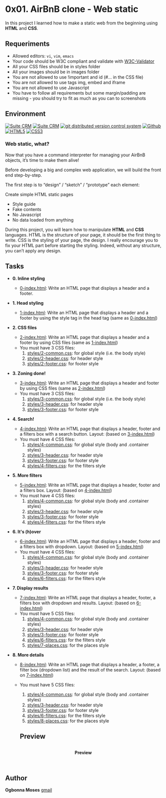 # 0x01. AirBnB clone - Web static
In this project I learned how to make a static web from the beginning using **HTML** and **CSS**.

## Requeriments

* Allowed editors: ```vi```, ```vim```, ```emacs```
* Your code should be W3C compliant and validate with [W3C-Validator](https://github.com/holbertonschool/W3C-Validator)
* All your CSS files should be in styles folder
* All your images should be in images folder
* You are not allowed to use !important and id (#... in the CSS file)
* You are not allowed to use tags img, embed and iframe
* You are not allowed to use Javascript
* You have to follow all requirements but some margin/padding are missing - you should try to fit as much as you can to screenshots


## Environment

<!-- ubuntu -->
<a href="https://ubuntu.com/" target="_blank"> <img height="" src="https://img.shields.io/static/v1?label=&message=Ubuntu&color=E95420&logo=Ubuntu&logoColor=E95420&labelColor=2F333A" alt="Suite CRM"></a> <!-- vim --> <a href="https://www.vim.org/" target="_blank"> <img height="" src="https://img.shields.io/static/v1?label=&message=Vim&color=019733&logo=Vim&logoColor=019733&labelColor=2F333A" alt="Suite CRM"></a> <!-- git --> <a href="https://git-scm.com/" target="_blank"> <img height="" src="https://img.shields.io/static/v1?label=&message=Git&color=F05032&logo=Git&logoColor=F05032&labelColor=2F333A" alt="git distributed version control system"></a> <!-- github --> <a href="https://github.com" target="_blank"> <img height="" src="https://img.shields.io/static/v1?label=&message=GitHub&color=181717&logo=GitHub&logoColor=f2f2f2&labelColor=2F333A" alt="Github"></a> <!--HTML5--> <a href="https://html.spec.whatwg.org/multipage/" target="_blank"> <img height="" src="https://img.shields.io/static/v1?label=&message=HTML5&color=E85827&logo=HTML5&logoColor=E34F26&labelColor=2F333A" alt="HTML5"></a> <!-- CSS3 --> <a href="https://www.w3.org/Style/CSS/Overview.en.html" target="_blank"> <img height="" src="https://img.shields.io/static/v1?label=&message=CSS3&color=0071B5&logo=CSS3&logoColor=1572B6&labelColor=2F333A" alt="CSS3"></a>

### Web static, what?
Now that you have a command interpreter for managing your AirBnB objects, it’s time to make them alive!

Before developing a big and complex web application, we will build the front end step-by-step.

The first step is to “design” / “sketch” / “prototype” each element:

Create simple HTML static pages
* Style guide
* Fake contents
* No Javascript
* No data loaded from anything

During this project, you will learn how to manipulate **HTML** and **CSS** languages. HTML is the structure of your page, it should be the first thing to write. CSS is the styling of your page, the design. I really encourage you to fix your HTML part before starting the styling. Indeed, without any structure, you can’t apply any design.

## Tasks

* **0. Inline styling**
  * [0-index.html](./0-index.html): Write an HTML page that displays a header and a footer.

* **1. Head styling**
  * [1-index.html](./1-index.html): Write an HTML page that displays a header and a footer by using the style tag in the head tag (same as [0-index.html](./0-index.html))

* **2. CSS files**
  * [2-index.html](./2-index.html): Write an HTML page that displays a header and a footer by using CSS files (same as [1-index.html](./1-index.html))
  * You must have 3 CSS files:
    1. [styles/2-common.css](styles/2-common.css): for global style (i.e. the body style)
    2. [styles/2-header.css](styles/2-header.css): for header style
    3. [styles/2-footer.css](styles/2-footer.css): for footer style

* **3. Zoning done!**
  * [3-index.html](./3-index.html): Write an HTML page that displays a header and footer by using CSS files (same as [2-index.html](./2-index.html))
  * You must have 3 CSS files:
    1. [styles/3-common.css](styles/3-common.css): for global style (i.e. the body style)
    2. [styles/3-header.css](styles/3-header.css): for header style
    3. [styles/3-footer.css](styles/3-footer.css): for footer style

* **4. Search!**
  * [4-index.html](./4-index.html): Write an HTML page that displays a header, footer and a filters box with a search button. Layout: (based on [3-index.html](./3-index.html))
  * You must have 4 CSS files:
    1. [styles/4-common.css](styles/4-common.css): for global style (body and .container styles)
    2. [styles/3-header.css](styles/3-header.css): for header style
    3. [styles/3-footer.css](styles/3-footer.css): for footer style
    4. [styles/4-filters.css](styles/4-filters.css): for the filters style

* **5. More filters**
  * [5-index.html](./5-index.html): Write an HTML page that displays a header, footer and a filters box. Layout: (based on [4-index.html](./4-index.html))
  * You must have 4 CSS files:
    1. [styles/4-common.css](styles/4-common.css): for global style (body and .container styles)
    2. [styles/3-header.css](styles/3-header.css): for header style
    3. [styles/3-footer.css](styles/3-footer.css): for footer style
    4. [styles/4-filters.css](styles/5-filters.css): for the filters style

* **6. It's (h)over**
  * [6-index.html](./6-index.html): Write an HTML page that displays a header, footer and a filters box with dropdown. Layout: (based on [5-index.html](./5-index.html))
  * You must have 4 CSS files:
    1. [styles/4-common.css](styles/4-common.css): for global style (body and .container styles)
    2. [styles/3-header.css](styles/3-header.css): for header style
    3. [styles/3-footer.css](styles/3-footer.css): for footer style
    4. [styles/6-filters.css](styles/6-filters.css): for the filters style

* **7. Display results**
  * [7-index.html](./6-index.html): Write an HTML page that displays a header, footer, a filters box with dropdown and results. Layout: (based on [6-index.html](./6-index.html))
  * You must have 5 CSS files:
    1. [styles/4-common.css](styles/4-common.css): for global style (body and .container styles)
    2. [styles/3-header.css](styles/3-header.css): for header style
    3. [styles/3-footer.css](styles/3-footer.css): for footer style
    4. [styles/6-filters.css](styles/6-filters.css): for the filters style
    5. [styles/7-places.css](styles/7-places.css): for the places style

* **8. More details**
  * [8-index.html](./8-index.html): Write an HTML page that displays a header, a footer, a filter box (dropdown list) and the result of the search. Layout: (based on [7-index.html](./7-index.html))
  * You must have 5 CSS files:
    1. [styles/4-common.css](styles/4-common.css): for global style (body and .container styles)
    2. [styles/3-header.css](styles/3-header.css): for header style
    3. [styles/3-footer.css](styles/3-footer.css): for footer style
    4. [styles/6-filters.css](styles/6-filters.css): for the filters style
    5. [styles/8-places.css](styles/8-places.css): for the places style

    ## Preview

<p align="center">
  <img src="">
</p>
<p align="center"><strong>Preview</strong></p>
<br>

## Author
**Ogbonna Moses** [gmail](mogbonna045@gmail.com)

